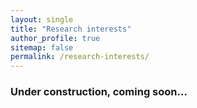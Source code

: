 ```yaml
---
layout: single
title: "Research interests"
author_profile: true
sitemap: false
permalink: /research-interests/
---
```

### Under construction, coming soon...
